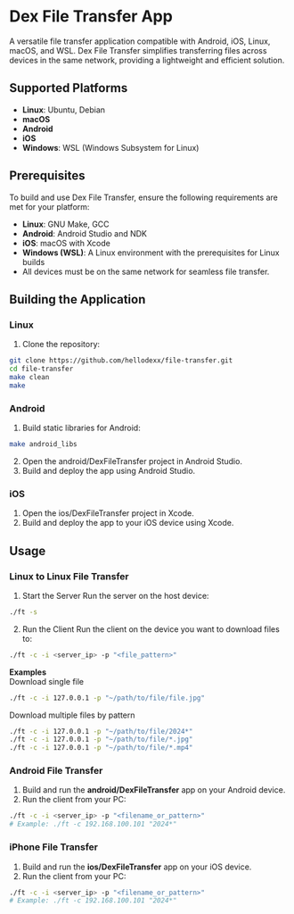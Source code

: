 # Dex File Transfer App
A versatile file transfer application compatible with Android, iOS, Linux, macOS, and WSL. Dex File Transfer simplifies transferring files across devices in the same network, providing a lightweight and efficient solution.

## Supported Platforms
- **Linux**: Ubuntu, Debian
- **macOS**
- **Android**
- **iOS**
- **Windows**: WSL (Windows Subsystem for Linux)

## Prerequisites
To build and use Dex File Transfer, ensure the following requirements are met for your platform:
- **Linux**: GNU Make, GCC
- **Android**: Android Studio and NDK
- **iOS**: macOS with Xcode
- **Windows (WSL)**: A Linux environment with the prerequisites for Linux builds
- All devices must be on the same network for seamless file transfer.

## Building the Application

### Linux
1. Clone the repository:
```bash
git clone https://github.com/hellodexx/file-transfer.git
cd file-transfer
make clean
make
```

### Android
1. Build static libraries for Android:
```bash
make android_libs
```
2. Open the android/DexFileTransfer project in Android Studio.
3. Build and deploy the app using Android Studio.

### iOS
1. Open the ios/DexFileTransfer project in Xcode.
2. Build and deploy the app to your iOS device using Xcode.

## Usage

### Linux to Linux File Transfer
1. Start the Server
Run the server on the host device:
```bash
./ft -s
```
2. Run the Client
Run the client on the device you want to download files to:
```bash
./ft -c -i <server_ip> -p "<file_pattern>"
```
**Examples**  
Download single file
```bash
./ft -c -i 127.0.0.1 -p "~/path/to/file/file.jpg"
```
Download multiple files by pattern
```bash
./ft -c -i 127.0.0.1 -p "~/path/to/file/2024*"
./ft -c -i 127.0.0.1 -p "~/path/to/file/*.jpg"
./ft -c -i 127.0.0.1 -p "~/path/to/file/*.mp4"
```

### Android File Transfer
1. Build and run the **android/DexFileTransfer** app on your Android device.
2. Run the client from your PC:

```bash
./ft -c -i <server_ip> -p "<filename_or_pattern>"
# Example: ./ft -c 192.168.100.101 "2024*"
```
### iPhone File Transfer
1.	Build and run the **ios/DexFileTransfer** app on your iOS device.
2.	Run the client from your PC:
```bash
./ft -c -i <server_ip> -p "<filename_or_pattern>"
# Example: ./ft -c 192.168.100.101 "2024*"
```
